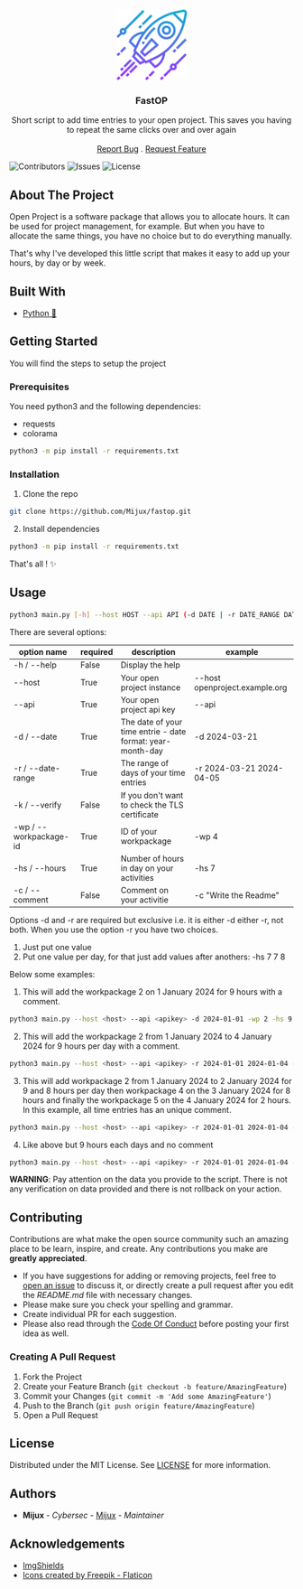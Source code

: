 <br/>
<p align="center">
  <a href="https://github.com/Mijux/fastop">
    <img src="rocket.png" alt="Rocket Logo" width="125" height="125">
  </a>

  <h3 align="center">FastOP</h3>

  <p align="center">
    Short script to add time entries to your open project. This saves you having to repeat the same clicks over and over again
    <br/>
    <br/>
    <a href="https://github.com/Mijux/fastop/issues">Report Bug</a>
    .
    <a href="https://github.com/Mijux/fastop/issues">Request Feature</a>
  </p>
</p>

![Contributors](https://img.shields.io/github/contributors/Mijux/fastop?color=dark-green) ![Issues](https://img.shields.io/github/issues/Mijux/fastop) ![License](https://img.shields.io/github/license/Mijux/fastop) 

## About The Project

Open Project is a software package that allows you to allocate hours. It can be used for project management, for example. But when you have to allocate the same things, you have no choice but to do everything manually.

That's why I've developed this little script that makes it easy to add up your hours, by day or by week.

## Built With



* [Python 🐍](https://www.python.org/)

## Getting Started

You will find the steps to setup the project

### Prerequisites

You need python3 and the following dependencies:
- requests
- colorama

```bash
python3 -m pip install -r requirements.txt
```


### Installation

1. Clone the repo

```bash
git clone https://github.com/Mijux/fastop.git
```

2. Install dependencies

```sh
python3 -m pip install -r requirements.txt
```

That's all ! ✨

## Usage

```bash
python3 main.py [-h] --host HOST --api API (-d DATE | -r DATE_RANGE DATE_RANGE) [-k] -wp WORKPACKAGE_ID [WORKPACKAGE_ID ...] [-c COMMENT [COMMENT ...]] -hs HOURS [HOURS ...]
```

There are several options:

| option name | required | description | example |
| -------------- | --------- | ------------ | ---------- |
| -h / --help    | False       | Display the help |  |
| --host           | True        |  Your open project instance | --host openproject.example.org |
| --api             | True        | Your open project api key | --api <key> |
| -d / --date | True | The date of your time entrie - date format: year-month-day | -d 2024-03-21 |
| -r / --date-range | True | The range of days of your time entries | -r 2024-03-21 2024-04-05 |
| -k / --verify | False | If you don't want to check the TLS certificate | |
| -wp / --workpackage-id | True |  ID of your workpackage | -wp 4 |
| -hs / --hours | True | Number of hours in day on your activities | -hs 7 |
| -c / --comment | False | Comment on your activitie | -c "Write the Readme" |

Options -d and -r are required but exclusive i.e. it is either -d either -r, not both. When you use the option -r you have two choices.
1. Just put one value
2. Put one value per day, for that just add values after anothers: -hs 7 7 8

Below some examples:

1. This will add the workpackage 2 on 1 January 2024 for 9 hours with a comment.
```bash
python3 main.py --host <host> --api <apikey> -d 2024-01-01 -wp 2 -hs 9 -c "Sleeping"
```

2. This will add the workpackage 2 from 1 January 2024 to 4 January 2024 for 9 hours per day with a comment. 
```bash
python3 main.py --host <host> --api <apikey> -r 2024-01-01 2024-01-04 -wp 2 -hs 9 -c "Sleeping"
```

3. This will add workpackage 2 from 1 January 2024 to 2 January 2024 for 9 and 8 hours per day then workpackage 4 on the 3 January 2024 for 8 hours and finally the workpackage 5 on the 4 January 2024 for 2 hours. In this example, all time entries has an unique comment.
```bash
python3 main.py --host <host> --api <apikey> -r 2024-01-01 2024-01-04 -wp 2 2 4 5 -hs 9 8 8 2 -c "Comm 1" "Comm 2" "Comm 3" "Comm 4"
```

4. Like above but 9 hours each days and no comment
```bash
python3 main.py --host <host> --api <apikey> -r 2024-01-01 2024-01-04 -wp 2 2 4 5 -hs 9 
```

**WARNING**: Pay attention on the data you provide to the script. There is not any verification on data provided and there is not rollback on your action.

## Contributing

Contributions are what make the open source community such an amazing place to be learn, inspire, and create. Any contributions you make are **greatly appreciated**.
* If you have suggestions for adding or removing projects, feel free to [open an issue](https://github.com/Mijux/fastop/issues/new) to discuss it, or directly create a pull request after you edit the *README.md* file with necessary changes.
* Please make sure you check your spelling and grammar.
* Create individual PR for each suggestion.
* Please also read through the [Code Of Conduct](https://github.com/Mijux/fastop/blob/main/CODE_OF_CONDUCT.md) before posting your first idea as well.

### Creating A Pull Request

1. Fork the Project
2. Create your Feature Branch (`git checkout -b feature/AmazingFeature`)
3. Commit your Changes (`git commit -m 'Add some AmazingFeature'`)
4. Push to the Branch (`git push origin feature/AmazingFeature`)
5. Open a Pull Request

## License

Distributed under the MIT License. See [LICENSE](https://github.com/Mijux/fastop/blob/main/LICENSE.md) for more information.

## Authors

* **Mijux** - *Cybersec* - [Mijux](https://github.com/Mijux/) - *Maintainer*

## Acknowledgements

* [ImgShields](https://shields.io/)
* [Icons created by Freepik - Flaticon](https://www.flaticon.com/icons/)
